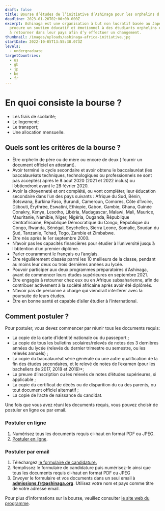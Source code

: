 ```yaml
---
draft: false
title: Bourse d’études de l’initiative d’Ashinaga pour les orphelins d’Afrique.
deadline: 2023-01-20T02:00:00.000Z
excerpt: Ashinaga est une organisation à but non lucratif basée au Japon, qui
  procure un soutien éducatif et émotionnel à des étudiants orphelins déterminés
  à retourner dans leur pays afin d’y effectuer un changement.
thumbnail: /images/uploads/ashinaga-africa-initiative.jpg
startDate: 2022-10-05T13:55:30.073Z
levels:
  - undergraduate
targetCountries:
  - us
  - gb
  - jp
  - be
  - fr
---
```

# En quoi consiste la bourse ?

* Les frais de scolarité;
* Le logement;
* Le transport;
* Une allocation mensuelle.

## Quels sont les critères de la bourse ?

* Être orphelin de père ou de mère ou encore de deux ( fournir un document officiel en attestant).
* Avoir terminé le cycle secondaire et avoir obtenu le baccalauréat (les baccalauréats techniques, technologiques ou professionnels ne sont pas acceptés) après le 8 aout 2020 (2021 et 2022 inclus) ou l’obtiendront avant le 28 février 2020.
* Avoir la citoyenneté et ont complété, ou vont compléter, leur éducation secondaire dans l’un des pays suivants : Afrique du Sud, Bénin, Botswana, Burkina Faso, Burundi, Cameroun, Comores, Côte d’Ivoire, Djibouti, Érythrée, Eswatini, Ethiopie, Gabon, Gambie, Ghana, Guinée Conakry, Kenya, Lesotho, Libéria, Madagascar, Malawi, Mali, Maurice, Mauritanie, Namibie, Niger, Nigéria, Ouganda, République Centrafricaine, République Démocratique du Congo, République du Congo, Rwanda, Sénégal, Seychelles, Sierra Leone, Somalie, Soudan du Sud, Tanzanie, Tchad, Togo, Zambie et Zimbabwe.
* Être nés après le 1er septembre 2000.
* N’avoir pas les capacités financières pour étudier à l’université jusqu’à l’obtention d’un premier diplôme.
* Parler couramment le français ou l’anglais.
* Être régulièrement classés parmi les 10 meilleurs de la classe, pendant au moins leur deux ou trois dernières années au lycée.
* Pouvoir participer aux deux programmes préparatoires d’Ashinaga, avant de commencer leurs études supérieures en septembre 2021.
* Être engagés à retourner chez eux ou en Afrique subsaharienne, afin de contribuer activement à la société africaine après avoir été diplômés.
* N’avoir pas de personne à charge qui viendrait interférer avec la poursuite de leurs études.
* Être en bonne santé et capable d’aller étudier à l’international.

## Comment postuler ?

Pour postuler, vous devez commencer par réunir tous les documents requis:

* La copie de la carte d’identité nationale ou du passeport ;
* La copie de tous les bulletins scolaires/relevés de notes des 3 dernières années du lycée (relevés du dernier trimestre ou semestre, ou les relevés annuels) ;
* La copie du baccalauréat série générale ou une autre qualification de la fin des études secondaires, et le relevé de notes de l’examen (pour les bacheliers de 2017, 2018 et 2019)*;
* La preuve d’inscription ou les relevés de notes d’études supérieures, si applicable ;
* La copie du certificat de décès ou de disparition du ou des parents, ou tout document officiel alternatif ;
* La copie de l’acte de naissance du candidat.

Une fois que vous avez réuni les documents requis, vous pouvez choisir de postuler en ligne ou par email.

### Postuler en ligne

1. Numérisez tous les documents requis ci-haut en format PDF ou JPEG.
2. [Postuler en ligne](https://ashinaga.smapply.net/acc/r/?g=80409).

### Postuler par email

1. Téléchargez <a href="https://drive.google.com/file/d/1pHJFSbTgAo126EpVHhuboAjlmwiDgvyj/view" target="_blank" rel="noopener noreferrer">le formulaire de candidature.</a>
2. Remplissez le formulaire de candidature puis numérisez-le ainsi que tous les documents requis ci-haut en format PDF ou JPEG
3. Envoyer le formulaire et vos documents dans un seul email à <a href="mailto:**admissions.fr@ashinaga.org**">**admissions.fr@ashinaga.org**</a>. Utilisez votre nom et pays comme titre de votre adresse email.

Pour plus d’informations sur la bourse, veuillez consulter [le site web du programme](https://ashinaga.smapply.net/).